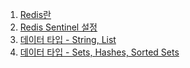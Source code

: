 1. [Redis란](https://github.com/hyunbenny/study/blob/main/DB/Redis/1.Redis%EB%9E%80.md)
2. [Redis Sentinel 설정](https://github.com/hyunbenny/study/blob/main/DB/Redis/2.%EC%84%A4%EC%B9%98%20%EB%B0%8F%20%EC%84%A4%EC%A0%95.md)
3. [데이터 타입 - String, List](https://github.com/hyunbenny/study/blob/main/DB/Redis/3.%EB%8D%B0%EC%9D%B4%ED%84%B0%ED%83%80%EC%9E%85(1).md)
4. [데이터 타입 - Sets, Hashes, Sorted Sets](https://github.com/hyunbenny/study/blob/main/DB/Redis/4.%EB%8D%B0%EC%9D%B4%ED%84%B0%ED%83%80%EC%9E%85(2).md)
